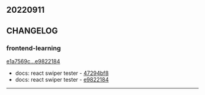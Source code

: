## 20220911

## CHANGELOG

### frontend-learning

[e1a7569c...e9822184](https://github.com/zhbhun/frontend-learning/compare/e1a7569c...e9822184)

* docs: react swiper tester - [47294bf8](https://github.com/zhbhun/frontend-learning/commit/47294bf82d29cb2c3ed801b61380960556e34804)
* docs: react swiper tester - [e9822184](https://github.com/zhbhun/frontend-learning/commit/e9822184ad7b751a716d4a6acd4189f468ba3c89)

---

